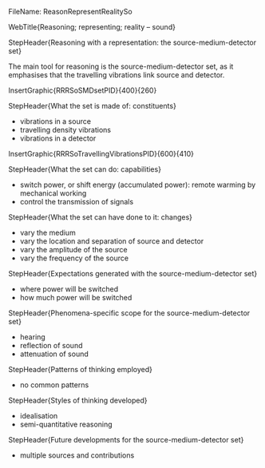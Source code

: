 FileName: ReasonRepresentRealitySo

WebTitle{Reasoning; representing; reality – sound}

StepHeader{Reasoning with a representation: the source-medium-detector set}

The main tool for reasoning is the source-medium-detector set, as it emphasises that the travelling vibrations link source and detector.

InsertGraphic{RRRSoSMDsetPID}{400}{260}

StepHeader{What the set is made of: constituents}

- vibrations in a source
- travelling density vibrations
- vibrations in a detector

InsertGraphic{RRRSoTravellingVibrationsPID}{600}{410}

StepHeader{What the set can do: capabilities}

- switch power, or shift energy (accumulated power): remote warming by mechanical working
- control the transmission of signals

StepHeader{What the set can have done to it: changes}

- vary the medium
- vary the location and separation of source and detector
- vary the amplitude of the source
- vary the frequency of the source

StepHeader{Expectations generated with the source-medium-detector set}

- where power will be switched
- how much power will be switched

StepHeader{Phenomena-specific scope for the source-medium-detector set}

- hearing
- reflection of sound
- attenuation of sound

StepHeader{Patterns of thinking employed}

- no common patterns

StepHeader{Styles of thinking developed}

- idealisation
- semi-quantitative reasoning

StepHeader{Future developments for the source-medium-detector set}

- multiple sources and contributions
